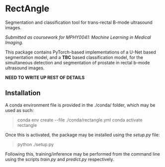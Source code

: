 # RectAngle
Segmentation and classification tool for trans-rectal B-mode ultrasound images.

*Submitted as coursework for MPHY0041: Machine Learning in Medical Imaging.*

This package contains PyTorch-based implementations of a U-Net based segmentation model, and a **TBC** based classification model, for the simultaneous detection and segmentation of prostate in rectal b-mode ultrasound images.

**NEED TO WRITE UP REST OF DETAILS**

## Installation
A conda environment file is provided in the ./conda/ folder, which may be used as such:

>conda env create --file ./conda/rectangle.yml
>conda activate rectangle

Once this is activated, the package may be installed using the *setup.py* file:

>python ./setup.py

Following this, training/inference may be performed from the command line using the scripts *train.py* and *predict.py* respectively.